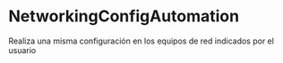 # NetworkingConfigAutomation
Realiza una misma configuración en los equipos de red indicados por el usuario
